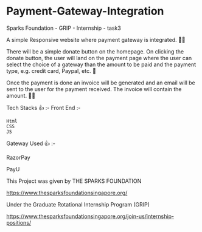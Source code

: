 # Payment-Gateway-Integration
Sparks Foundation - GRIP - Internship - task3

A simple Responsive website where payment gateway is integrated. 💯💯

There will be a simple donate button on the homepage. On clicking the donate button, the user will land on the payment page where the user can select the choice of a gateway than the amount to be paid and the payment type, e.g. credit card, Paypal, etc. 💯

Once the payment is done an invoice will be generated and an email will be sent to the user for the payment received. The invoice will contain the amount. 🎱🎱

Tech Stacks 👍 :-
Front End :-

    Html
    CSS
    JS
Gateway Used 👍 :-

RazorPay

PayU

This Project was given by THE SPARKS FOUNDATION

https://www.thesparksfoundationsingapore.org/

Under the Graduate Rotational Internship Program (GRIP)

https://www.thesparksfoundationsingapore.org/join-us/internship-positions/
